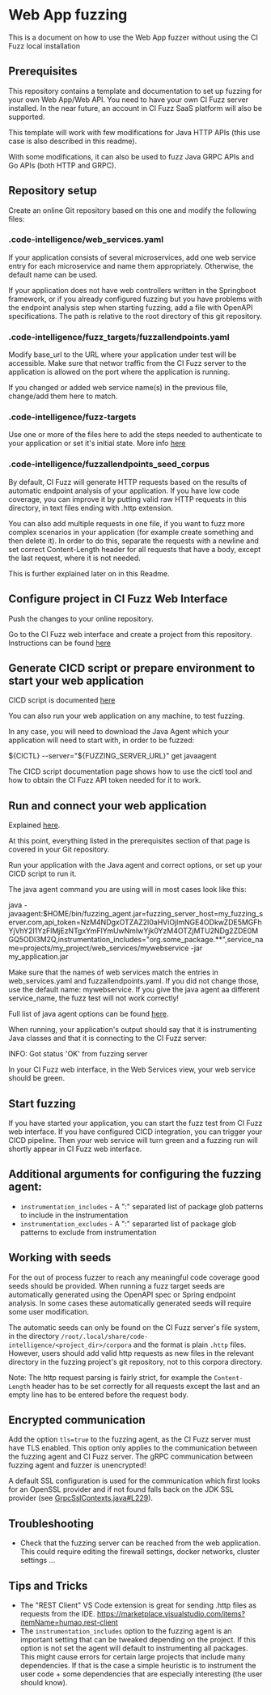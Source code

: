 # Web App fuzzing

This is a document on how to use the Web App fuzzer without using the CI Fuzz local installation

## Prerequisites

This repository contains a template and documentation to set up fuzzing for your own Web App/Web API. You need to have your own CI Fuzz server installed. In the near future, an account in CI Fuzz SaaS platform will also be supported.

This template will work with few modifications for Java HTTP APIs (this use case is also described in this readme).

 With some modifications, it can also be used to fuzz Java GRPC APIs and Go APIs (both HTTP and GRPC).

## Repository setup

Create an online Git repository based on this one and modify the following files:

### .code-intelligence/web_services.yaml

If your application consists of several microservices, add one web service entry for each microservice and name them appropriately. Otherwise, the default name can be used.

If your application does not have web controllers written in the Springboot framework, or if you already configured fuzzing but you have problems with the endpoint analysis step when starting fuzzing, add a file with OpenAPI specifications. The path is relative to the root directory of this git repository.

### .code-intelligence/fuzz_targets/fuzzallendpoints.yaml

Modify base_url to the URL where your application under test will be accessible. Make sure that networ traffic from the CI Fuzz server to the application is allowed on the port where the application is running.

If you changed or added web service name(s) in the previous file, change/add them here to match.

### .code-intelligence/fuzz-targets

Use one or more of the files here to add the steps needed to authenticate to your application or set it's initial state. More info [here](https://help.code-intelligence.com/configure-http-headers)

### .code-intelligence/fuzzallendpoints_seed_corpus

By default, CI Fuzz will generate HTTP requests based on the results of automatic endpoint analysis of your application. If you have low code coverage, you can improve it by putting valid raw HTTP requests in this directory, in text files ending with .http extension. 

You can also add multiple requests in one file, if you want to fuzz more complex scenarios in your application (for example create something and then delete it). In order to do this, separate the requests with a newline and set correct Content-Length header for all requests that have a body, except the last request, where it is not needed.

This is further explained later on in this Readme.

## Configure project in CI Fuzz Web Interface

Push the changes to your online repository.

Go to the CI Fuzz web interface and create a project from this repository. Instructions can be found [here](https://help.code-intelligence.com/using-the-web-app)

## Generate CICD script or prepare environment to start your web application

CICD script is documented [here](https://help.code-intelligence.com/continuous-fuzzing-setup)

You can also run your web application on any machine, to test fuzzing. 

In any case, you will need to download the Java Agent which your application will need to start with, in order to be fuzzed:

${CICTL} --server="${FUZZING_SERVER_URL}" get javaagent

The CICD script documentation page shows how to use the cictl tool and how to obtain the CI Fuzz API token needed for it to work.

## Run and connect your web application

Explained [here](https://help.code-intelligence.com/configure-your-web-app-for-fuzzing-with-ci-fuzz-server). 

At this point, everything listed in the prerequisites section of that page is covered in your Git repository.

Run your application with the Java agent and correct options, or set up your CICD script to run it.

The java agent command you are using will in most cases look like this:

java -javaagent:$HOME/bin/fuzzing_agent.jar=fuzzing_server_host=my_fuzzing_server.com,api_token=NzM4NDgxOTZAZ2l0aHViOjlmNGE4ODkwZDE5MGFhYjVhY2I1YzFlMjEzNTgxYmFlYmUwNmIwYjk0YzM4OTZjMTU2NDg2ZDE0MGQ5ODI3M2Q,instrumentation_includes="org.some_package.**",service_name=projects/my_project/web_services/mywebservice -jar my_application.jar

Make sure that the names of web services match the entries in web_services.yaml and fuzzallendpoints.yaml. If you did not change those, use the default name: mywebservice. If you give the java agent aa different service_name, the fuzz test will not work correctly!

Full list of java agent options can be found [here](https://help.code-intelligence.com/set-java-agent-options).
  
When running, your application's output should say that it is instrumenting Java classes and that it is connecting to the CI Fuzz server:

INFO: Got status 'OK' from fuzzing server

In your CI Fuzz web interface, in the Web Services view, your web service should be green.

## Start fuzzing

If you have started your application, you can start the fuzz test from CI Fuzz web interface. If you have configured CICD integration, you can trigger your CICD pipeline. Then your web service will turn green and a fuzzing run will shortly appear in CI Fuzz web interface.

## Additional arguments for configuring the fuzzing agent:

- `instrumentation_includes` - A ":" separated list of package glob patterns to include in the instrumentation
- `instrumentation_excludes` - A ":" separarted list of package glob patterns to exclude from instrumentation

## Working with seeds

For the out of process fuzzer to reach any meaningful code coverage good seeds should be provided.
When running a fuzz target seeds are automatically generated using the OpenAPI spec or Spring endpoint
analysis. In some cases these automatically generated seeds will require some user modification.

The automatic seeds can only be found on the CI Fuzz server's file system, in the directory  `/root/.local/share/code-intelligence/<project_dir>/corpora` and the format
is plain `.http` files. However, users should add valid http requests as new files in the relevant directory in the fuzzing project's git repository, not to this corpora directory.

Note: The http request parsing is fairly strict, for example the `Content-Length` header has to be set correctly for all requests except the last and an
empty line has to be entered before the request body.

## Encrypted communication

Add the option `tls=true` to the fuzzing agent, as the CI Fuzz server must have TLS enabled. This option only applies to the
communication between the fuzzing agent and CI Fuzz server. The gRPC communication between fuzzing agent and fuzzer is
unencrypted!

A default SSL configuration is used for the communication which first looks for an OpenSSL provider and if not found
falls back on the JDK SSL provider (see [GrpcSslContexts.java#L229](https://github.com/grpc/grpc-java/blob/814655cdde5797854289ce5c2ec3e7b80ce0cf44/netty/src/main/java/io/grpc/netty/GrpcSslContexts.java#L229)).

## Troubleshooting

- Check that the fuzzing server can be reached from the web application. This could require editing the firewall settings,
docker networks, cluster settings ...

## Tips and Tricks

- The "REST Client" VS Code extension is great for sending .http files as requests from the IDE.
https://marketplace.visualstudio.com/items?itemName=humao.rest-client
- The `instrumentation_includes` option to the fuzzing agent is an important setting that can be tweaked depending on
the project. If this option is not set the agent will default to instrumenting all packages. This might cause errors
for certain large projects that include many dependencies. If that is the case a simple heuristic is to instrument the
user code + some dependencies that are especially interesting (the user should know).

